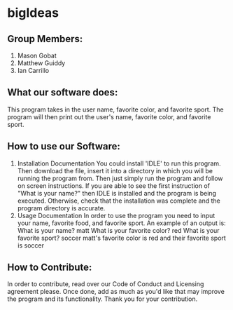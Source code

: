 # bigIdeas

## Group Members:
1. Mason Gobat
2. Matthew Guiddy
3. Ian Carrillo

## What our software does:
This program takes in the user name, favorite color, and favorite sport. The program will then print out the user's name, favorite color, and favorite sport.
## How to use our Software:
1. Installation Documentation
You could install 'IDLE' to run this program. Then download the file, insert it into a directory in which you will be running the program from. Then just simply run the program and follow on screen instructions. If you are able to see the first instruction of "What is your name?" then IDLE is installed and the program is being executed. Otherwise, check that the installation was complete and the program directory is accurate.
2. Usage Documentation
In order to use the program you need to input your name, favorite food, and favorite sport.
An example of an output is:
What is your name? matt
What is your favorite color? red
What is your favorite sport? soccer
matt's favorite color is red and their favorite sport is soccer
## How to Contribute:
In order to contribute, read over our Code of Conduct and Licensing agreement please. Once done, add as much as you'd like that may improve the program and its functionality. Thank you for your contribution.